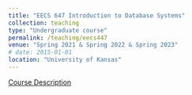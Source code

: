 ```yaml
---
title: "EECS 647 Introduction to Database Systems"
collection: teaching
type: "Undergraduate course"
permalink: /teaching/eecs447
venue: "Spring 2021 & Spring 2022 & Spring 2023"
# date: 2015-01-01
location: "University of Kansas"
---
```

[Course Description](https://catalog.ku.edu/search/?P=EECS%20447)
